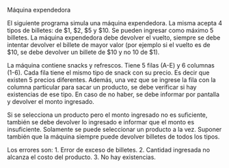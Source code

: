Máquina expendedora

El siguiente programa simula una máquina expendedora. La misma acepta 4 tipos de billetes: de $1, $2, $5 y $10.
Se pueden ingresar como máximo 5 billetes. La máquina expendedora debe devolver el vuelto, siempre se debe intentar devolver el billete
de mayor valor (por ejemplo si el vuelto es de $10, se debe devolver un billete de $10 y no 10 de $1).

La máquina contiene snacks y refrescos. Tiene 5 filas (A-E) y 6 columnas (1-6). Cada fila tiene el mismo tipo de snack con su precio.
Es decir que existen 5 precios diferentes. Además, una vez que se ingrese la fila con la columna particular para sacar un producto, se
debe verificar si hay existencias de ese tipo. En caso de no haber, se debe informar por pantalla y devolver el monto ingresado.

Si se selecciona un producto pero el monto ingresado no es suficiente, también se debe devolver lo ingresado e informar que el monto
es insuficiente. Solamente se puede seleccionar un producto a la vez. Suponer también que la máquina siempre puede devolver billetes
de todos los tipos.

Los errores son:
    1. Error de exceso de billetes.
    2. Cantidad ingresada no alcanza el costo del producto.
    3. No hay existencias.
